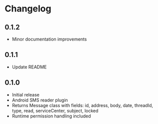 # Changelog

## 0.1.2
- Minor documentation improvements

## 0.1.1
- Update README

## 0.1.0
- Initial release
- Android SMS reader plugin
- Returns Message class with fields: id, address, body, date, threadId, type, read, serviceCenter, subject, locked
- Runtime permission handling included
